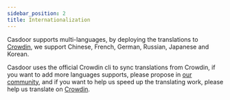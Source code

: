 ```yaml
---
sidebar_position: 2
title: Internationalization
---
```


Casdoor supports multi-languages, by deploying the translations to [Crowdin](https://crowdin.com/project/casdoor-web), we support Chinese, French, German, Russian, Japanese and Korean.

Casdoor uses the official Crowdin cli to sync translations from Crowdin, if you want to add more languages supports, please propose in [our community](https://github.com/casbin/casdoor), and if you want to help us speed up the translating work, please help us translate on [Crowdin](https://crowdin.com/project/casdoor-web).